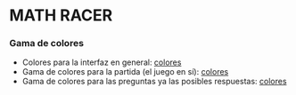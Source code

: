 # MATH RACER
### Gama de colores
* Colores para la interfaz en general: [colores](https://coolors.co/4d3887-2d185f-ffe34a-ff9c37)
* Gama de colores para la partida (el juego en sí): [colores](https://coolors.co/000000-ffffff-f981af-ffe34a)
* Gama de colores para las preguntas ya las posibles respuestas: [colores](https://coolors.co/00a676-ddd92a-5bc0eb)

